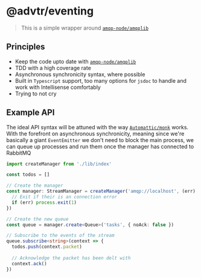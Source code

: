 # @advtr/eventing

> This is a simple wrapper around [`amqp-node/amqplib`](https://github.com/amqp-node/amqplib)

## Principles

- Keep the code upto date with [`amqp-node/amqplib`](https://github.com/amqp-node/amqplib)
- TDD with a high coverage rate
- Asynchronous synchronicity syntax, where possible
- Built in `Typescript` support, too many options for `jsdoc` to handle and work with Intellisense comfortably
- Trying to not cry

## Example API

The ideal API syntax will be attuned with the way [`Automattic/monk`](https://github.com/Automattic/monk) works.
With the forefront on asynchronous synchronicity, meaning since we're basically a giant `EventEmitter` we don't need
to block the main process, we can queue up processes and run them once the manager has connected to RabbitMQ

```typescript
import createManager from './lib/index'

const todos = []

// Create the manager
const manager: StreamManager = createManager('amqp://localhost', (err) => {		
  // Exit if their is an connection error
  if (err) process.exit(1)
})

// Create the new queue
const queue = manager.create<Queue>('tasks', { noAck: false })

// Subscribe to the events of the stream
queue.subscribe<string>(context => {
  todos.push(context.packet)
  
  // Acknowledge the packet has been delt with
  context.ack()
})
```
